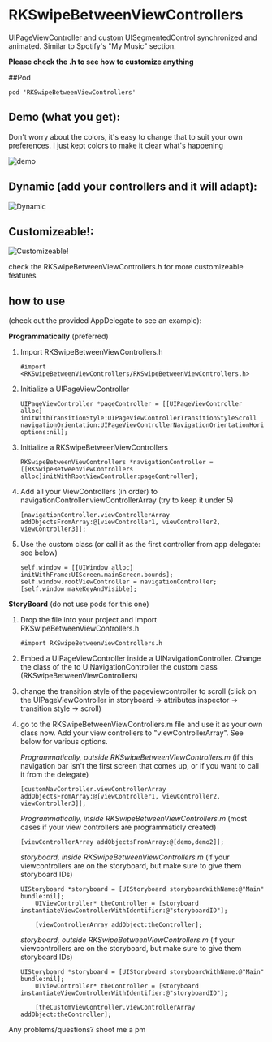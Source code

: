 RKSwipeBetweenViewControllers
===========================

UIPageViewController and custom UISegmentedControl synchronized and animated.  Similar to Spotify's "My Music" section.

__Please check the .h to see how to customize anything__

##Pod
	
	pod 'RKSwipeBetweenViewControllers'
	

## Demo (what you get): 
Don't worry about the colors, it's easy to change that to suit your own preferences.  I just kept colors to make it clear what's happening

![demo](http://i.imgur.com/zEsm542.gif)


## Dynamic (add your controllers and it will adapt):
![Dynamic](http://i.imgur.com/iWtvUBb.gif)


## Customizeable!:
![Customizeable!](http://i.imgur.com/dl422EL.gif)

check the RKSwipeBetweenViewControllers.h for more customizeable features

## how to use 
(check out the provided AppDelegate to see an example):

__Programmatically__ (preferred)

1. Import RKSwipeBetweenViewControllers.h
	
	```objc
	#import <RKSwipeBetweenViewControllers/RKSwipeBetweenViewControllers.h>
	```

2. Initialize a UIPageViewController
	
	```objc
	UIPageViewController *pageController = [[UIPageViewController alloc] initWithTransitionStyle:UIPageViewControllerTransitionStyleScroll navigationOrientation:UIPageViewControllerNavigationOrientationHorizontal options:nil];
	```
3. Initialize a RKSwipeBetweenViewControllers

  	```objc
	RKSwipeBetweenViewControllers *navigationController = [[RKSwipeBetweenViewControllers alloc]initWithRootViewController:pageController];
	```
4. Add all your ViewControllers (in order) to navigationController.viewControllerArray (try to keep it under 5)
  	
	```objc
	[navigationController.viewControllerArray addObjectsFromArray:@[viewController1, viewController2, viewController3]];
	```
5. Use the custom class (or call it as the first controller from app delegate: see below)
  	
	```objc
  	self.window = [[UIWindow alloc] initWithFrame:UIScreen.mainScreen.bounds];
  	self.window.rootViewController = navigationController;
  	[self.window makeKeyAndVisible];
  	```
  
__StoryBoard__
(do not use pods for this one)

1. Drop the file into your project and import RKSwipeBetweenViewControllers.h
	
	```objc
	#import RKSwipeBetweenViewControllers.h
	```

2. Embed a UIPageViewController inside a UINavigationController.  Change the class of the to UINavigationController the custom class (RKSwipeBetweenViewControllers)
3. change the transition style of the pageviewcontroller to scroll (click on the UIPageViewController in storyboard -> attributes inspector -> transition style -> scroll)

4. go to the RKSwipeBetweenViewControllers.m file and use it as your own class now.  Add your view controllers to "viewControllerArray".  See below for various options.

	*Programmatically, outside RKSwipeBetweenViewControllers.m*
	(if this navigation bar isn't the first screen that comes up, or if you want to call it from the delegate)
	
	```objc
	[customNavController.viewControllerArray addObjectsFromArray:@[viewController1, viewController2, viewController3]];
	```
	
	*Programmatically, inside RKSwipeBetweenViewControllers.m*
	(most cases if your view controllers are programmaticly created)
	
	```objc
	[viewControllerArray addObjectsFromArray:@[demo,demo2]];
	```
	*storyboard, inside RKSwipeBetweenViewControllers.m*
	(if your viewcontrollers are on the storyboard, but make sure to give them storyboard IDs)
	
	```objc
	UIStoryboard *storyboard = [UIStoryboard storyboardWithName:@"Main" bundle:nil];
	    UIViewController* theController = [storyboard instantiateViewControllerWithIdentifier:@"storyboardID"];
	
	    [viewControllerArray addObject:theController];
	```
	*storyboard, outside RKSwipeBetweenViewControllers.m*
	(if your viewcontrollers are on the storyboard, but make sure to give them storyboard IDs)
	
	```objc
	UIStoryboard *storyboard = [UIStoryboard storyboardWithName:@"Main" bundle:nil];
	    UIViewController* theController = [storyboard instantiateViewControllerWithIdentifier:@"storyboardID"];
	
	    [theCustomViewController.viewControllerArray addObject:theController];
	```



Any problems/questions? shoot me a pm


